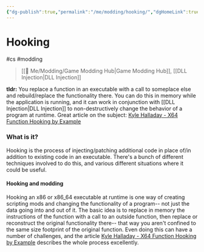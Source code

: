 ```yaml
---
{"dg-publish":true,"permalink":"/me/modding/hooking/","dgHomeLink":true,"dgPassFrontmatter":false}
---
```


# Hooking
#cs #modding 
> [[🌟 Me/Modding/Game Modding Hub|Game Modding Hub]], [[DLL Injection|DLL Injection]]

**tldr:** You replace a function in an executable with a call to someplace else and rebuild/replace the functionality there. You can do this in memory while the application is running, and it can work in conjunction with [[DLL Injection|DLL Injection]] to non-destructively change the behavior of a program at runtime.
Great article on the subject: [Kyle Halladay - X64 Function Hooking by Example](http://kylehalladay.com/blog/2020/11/13/Hooking-By-Example.html)

### What is it?
Hooking is the process of injecting/patching additional code in place of/in addition to existing code in an executable. There's a bunch of different techniques involved to do this, and various different situations where it could be useful.

#### Hooking and modding
Hooking an x86 or x86_64 executable at runtime is one way of creating scripting mods and changing the functionality of a program-- not just the data going into and out of it.
The basic idea is to replace in memory the instructions of the function with a call to an outside function, then replace or reconstruct the original functionality there-- that way you aren't confined to the same size footprint of the original function. Even doing this can have a number of challenges, and the article [Kyle Halladay - X64 Function Hooking by Example](http://kylehalladay.com/blog/2020/11/13/Hooking-By-Example.html) describes the whole process excellently.